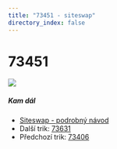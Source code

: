 ```yaml
---
title: "73451 - siteswap"
directory_index: false
---
```


# 73451

![](/animace/siteswap/73451.gif)

##### Kam dál

- [Siteswap - podrobný návod](/siteswap.html "Podrobné vysvětlení siteswapů..")
- Další trik: [73631](73631.html "Siteswap 73631")
- Předchozí trik: [73406](73406.html "Siteswap 73406")

